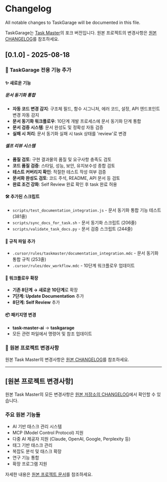# Changelog

All notable changes to TaskGarage will be documented in this file.

TaskGarage는 [Task Master](https://github.com/eyaltoledano/claude-task-master)의 포크 버전입니다. 원본 프로젝트의 변경사항은 [원본 CHANGELOG](https://github.com/eyaltoledano/claude-task-master/blob/main/CHANGELOG.md)를 참조하세요.

## [0.1.0] - 2025-08-18

### 🎯 **TaskGarage 전용 기능 추가**

#### ✨ **새로운 기능**

##### **문서 동기화 통합**
- **자동 코드 변경 감지**: 구조체 필드, 함수 시그니처, 에러 코드, 설정, API 엔드포인트 변경 자동 감지
- **문서 동기화 워크플로우**: 10단계 개발 프로세스에 문서 동기화 단계 통합
- **문서 검증 시스템**: 문서 완성도 및 정확성 자동 검증
- **실패 시 처리**: 문서 동기화 실패 시 task 상태를 'review'로 변경

##### **셀프 리뷰 시스템**
- **품질 검토**: 구현 결과물의 품질 및 요구사항 충족도 검토
- **코드 품질 검증**: 스타일, 성능, 보안, 유지보수성 종합 검토
- **테스트 커버리지 확인**: 적절한 테스트 작성 여부 검증
- **문서화 완성도 검토**: 코드 주석, README, API 문서 등 검토
- **완료 조건 강화**: Self Review 완료 확인 후 task 완료 허용

#### 🛠️ **추가된 스크립트**

- `scripts/test_documentation_integration.js` - 문서 동기화 통합 기능 테스트 (381줄)
- `scripts/sync_docs_for_task.sh` - 문서 동기화 스크립트 (206줄)
- `scripts/validate_task_docs.py` - 문서 검증 스크립트 (244줄)

#### 📝 **규칙 파일 추가**

- `.cursor/rules/taskmaster/documentation_integration.mdc` - 문서 동기화 통합 규칙 (253줄)
- `.cursor/rules/dev_workflow.mdc` - 10단계 워크플로우 업데이트

#### 🔄 **워크플로우 확장**

- **기존 8단계 → 새로운 10단계**로 확장
- **7단계: Update Documentation** 추가
- **8단계: Self Review** 추가

#### 📦 **패키지명 변경**

- **task-master-ai** → **taskgarage**
- 모든 관련 파일에서 명령어 및 참조 업데이트

### 🔗 **원본 프로젝트 변경사항**

원본 Task Master의 변경사항은 [원본 CHANGELOG](https://github.com/eyaltoledano/claude-task-master/blob/main/CHANGELOG.md)를 참조하세요.

---

## [원본 프로젝트 변경사항]

원본 Task Master의 모든 변경사항은 [원본 저장소의 CHANGELOG](https://github.com/eyaltoledano/claude-task-master/blob/main/CHANGELOG.md)에서 확인할 수 있습니다.

### 주요 원본 기능들

- AI 기반 태스크 관리 시스템
- MCP (Model Control Protocol) 지원
- 다중 AI 제공자 지원 (Claude, OpenAI, Google, Perplexity 등)
- 태그 기반 태스크 관리
- 복잡도 분석 및 태스크 확장
- 연구 기능 통합
- 확장 프로그램 지원

자세한 내용은 [원본 프로젝트 문서](https://github.com/eyaltoledano/claude-task-master#readme)를 참조하세요.
